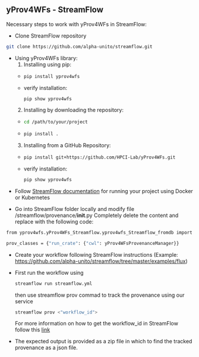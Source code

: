 ## yProv4WFs - StreamFlow

Necessary steps to work with yProv4WFs in StreamFlow:

- Clone StreamFlow repository
```bash
git clone https://github.com/alpha-unito/streamflow.git
```
 
- Using yProv4WFs library:
  1. Installing using pip:
    * ```bash
      pip install yprov4wfs
      ```
    * verify installation: 
      ```bash
      pip show yprov4wfs
      ```
  2. Installing by downloading the repository:
    * ```bash
      cd /path/to/your/project
      ```
    * ```bash
      pip install .
      ```
  3. Installing from a GitHub Repository:
    * ```bash
      pip install git+https://github.com/HPCI-Lab/yProv4WFs.git
      ```
    * verify installation: 
      ```bash
      pip show yprov4wfs
      ```
<!--
- Add StreamFlow folder into your own project
-->

- Follow [StreamFlow documentation](https://github.com/alpha-unito/streamflow/blob/master/README.md) for running your project using Docker or Kubernetes 

- Go into StreamFlow folder locally and modify file /streamflow/provenance/__init__.py
  Completely delete the content and replace with the following code:
<!--
  from yProv4wfs.yprov4wfs_Streamflow_fromdb import yProv4WFsProvenanceManager
-->
  ```bash
  from yprov4wfs.yProv4WFs_Streamflow.yprov4wfs_Streamflow_fromdb import yProv4WFsProvenanceManager

  prov_classes = {"run_crate": {"cwl": yProv4WFsProvenanceManager}}
  ```

- Create your workflow following StreamFlow instructions
  (Example: https://github.com/alpha-unito/streamflow/tree/master/examples/flux)

- First run the workflow using
  ```bash
  streamflow run streamflow.yml
  ```

  then use streamflow prov commad to track the provenance using our service
  ```bash
  streamflow prov <"workflow_id">
  ```

  For more information on how to get the workflow_id in StreamFlow follow this
  [link](https://github.com/HPCI-Lab/yProv4WFs/blob/main/yprov4wfs/yProv4WFs_Streamflow/HowToGet_StreamFlow_workflowID.md)

- The expected output is provided as a zip file in which to find the tracked provenance as a json file.
